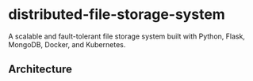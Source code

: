 # distributed-file-storage-system

A scalable and fault-tolerant file storage system built with Python, Flask, MongoDB, Docker, and Kubernetes.

## Architecture
